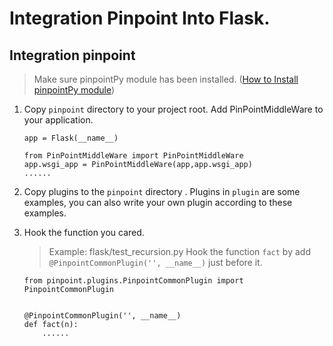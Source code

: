 ﻿# Integration Pinpoint Into Flask.


## Integration pinpoint

> Make sure pinpointPy module has been installed. ([How to Install pinpointPy module](../../../DOC/PY/Readme.md))
1. Copy ```pinpoint``` directory to your project root. Add PinPointMiddleWare to your application.

    ```
    app = Flask(__name__)
    
    from PinPointMiddleWare import PinPointMiddleWare
    app.wsgi_app = PinPointMiddleWare(app,app.wsgi_app)
    ......
    ```
2. Copy plugins to the ```pinpoint``` directory . Plugins in ```plugin``` are some examples, you can also write your own plugin according to these examples.

3. Hook the function you cared.

     > Example: flask/test_recursion.py
     Hook the function ```fact``` by add ```@PinpointCommonPlugin('', __name__)``` just before it.
    
    
    ```
    from pinpoint.plugins.PinpointCommonPlugin import PinpointCommonPlugin
    
    
    @PinpointCommonPlugin('', __name__)
    def fact(n):
        ......
    ```

